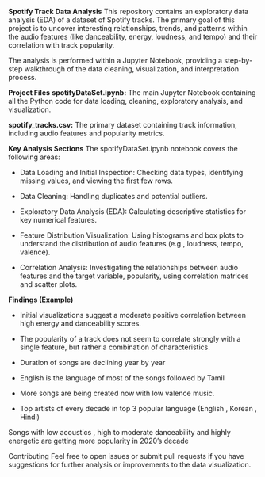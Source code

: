 **Spotify Track Data Analysis**
This repository contains an exploratory data analysis (EDA) of a dataset of Spotify tracks. The primary goal of this project is to uncover interesting relationships, trends, and patterns within the audio features (like danceability, energy, loudness, and tempo) and their correlation with track popularity.

The analysis is performed within a Jupyter Notebook, providing a step-by-step walkthrough of the data cleaning, visualization, and interpretation process.

**Project Files**
**spotifyDataSet.ipynb:** The main Jupyter Notebook containing all the Python code for data loading, cleaning, exploratory analysis, and visualization.

**spotify_tracks.csv:** The primary dataset containing track information, including audio features and popularity metrics.



**Key Analysis Sections**
The spotifyDataSet.ipynb notebook covers the following areas:

* Data Loading and Initial Inspection: Checking data types, identifying missing values, and viewing the first few rows.

* Data Cleaning: Handling duplicates and potential outliers.

* Exploratory Data Analysis (EDA): Calculating descriptive statistics for key numerical features.

* Feature Distribution Visualization: Using histograms and box plots to understand the distribution of audio features (e.g., loudness, tempo, valence).

* Correlation Analysis: Investigating the relationships between audio features and the target variable, popularity, using correlation matrices and scatter plots.

**Findings (Example)**
* Initial visualizations suggest a moderate positive correlation between high energy and danceability scores.

* The popularity of a track does not seem to correlate strongly with a single feature, but rather a combination of characteristics. 

* Duration of songs are declining year by year

* English is the language of most of the songs followed by Tamil

* More songs are being created now with low valence music.

* Top artists of every decade in top 3 popular language  (English , Korean , Hindi) 

Songs with low acoustics , high to moderate danceability and highly energetic are getting more popularity in 2020’s decade



Contributing
Feel free to open issues or submit pull requests if you have suggestions for further analysis or improvements to the data visualization.
